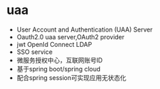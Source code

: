 # uaa
-   User Account and Authentication (UAA) Server 
-   Oauth2.0 uaa server,OAuth2 provider  
-   jwt  OpenId Connect LDAP
-   SSO service
-   微服务授权中心，互联网账号ID
-   基于spring boot/spring cloud 
-   配合spring session可实现应用无状态化
